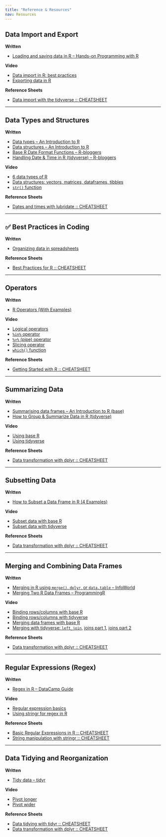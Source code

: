 ```yaml
---
title: "Reference & Resources"
nav: Resources
---
```


## Data Import and Export

**Written**  
- [Loading and saving data in R – Hands-on Programming with R](https://rstudio-education.github.io/hopr/dataio.html#plain-text-files)

**Video**  
- [Data import in R: best practices](https://www.youtube.com/watch?v=dsl3bT1zrNQ)  
- [Exporting data in R](https://www.youtube.com/watch?v=M3LhpXus5m0)

**Reference Sheets**  
- [Data import with the tidyverse :: CHEATSHEET](https://rstudio.github.io/cheatsheets/data-import.pdf)

---

## Data Types and Structures

**Written**  
- [Data types – An Introduction to R](https://intro2r.com/data-types.html)  
- [Data structures – An Introduction to R](https://intro2r.com/data-structures.html)  
- [Base R Date Format Functions – R-bloggers](https://www.r-bloggers.com/2019/04/the-ultimate-opinionated-guide-to-base-r-date-format-functions/)  
- [Handling Date & Time in R (tidyverse) – R-bloggers](https://www.r-bloggers.com/2020/04/a-comprehensive-introduction-to-handling-date-time-in-r/)

**Video**  
- [6 data types of R](https://www.youtube.com/watch?v=HhYUemO87Cs)  
- [Data structures: vectors, matrices, dataframes, tibbles](https://www.youtube.com/watch?v=ERdsFVx0NKw)  
- [`str()` function](https://www.youtube.com/watch?v=DYgGMPFECfU)

**Reference Sheets**  
- [Dates and times with lubridate :: CHEATSHEET](https://rawgit.com/rstudio/cheatsheets/main/lubridate.pdf)

---

## ✅ Best Practices in Coding

**Written**  
- [Organizing data in spreadsheets](https://kbroman.org/dataorg/)

**Reference Sheets**  
- [Best Practices for R :: CHEATSHEET](https://rstudio.github.io/cheatsheets/R-best-practice.pdf)

---

## Operators

**Written**  
- [R Operators (With Examples)](https://www.datamentor.io/r-programming/operator)

**Video**  
- [Logical operators](https://www.youtube.com/watch?v=31El3vGcG58)  
- [`%in%` operator](https://www.youtube.com/watch?v=uuS0YpUTkmk)  
- [`%>%` (pipe) operator](https://www.youtube.com/watch?v=Stt3qEuIeso)  
- [Slicing operator](https://www.youtube.com/watch?v=GdcbKkm99q4)  
- [`which()` function](https://www.youtube.com/watch?v=7piMY-WvyDI)

**Reference Sheets**  
- [Getting Started with R :: CHEATSHEET](https://images.datacamp.com/image/upload/v1697642178/Marketing/Blog/R_Cheat_Sheet_PNG_1.pdf)

---

## Summarizing Data

**Written**  
- [Summarising data frames – An Introduction to R (base)](https://intro2r.com/summarising-data-frames.html)  
- [How to Group & Summarize Data in R (tidyverse)](https://www.statology.org/group-summarize-data-r/)

**Video**  
- [Using base R](https://www.youtube.com/watch?v=8XFmPP93w_Y)  
- [Using tidyverse](https://www.youtube.com/watch?v=byFVvmJpv0E)

**Reference Sheets**  
- [Data transformation with dplyr :: CHEATSHEET](https://rstudio.github.io/cheatsheets/data-transformation.pdf)

---

## Subsetting Data

**Written**  
- [How to Subset a Data Frame in R (4 Examples)](https://www.statology.org/subset-data-frame-in-r/)

**Video**  
- [Subset data with base R](https://www.youtube.com/watch?v=T9wDXLkDJVw)  
- [Subset data with tidyverse](https://www.youtube.com/watch?v=pU10ghMvAuM)

**Reference Sheets**  
- [Data transformation with dplyr :: CHEATSHEET](https://rstudio.github.io/cheatsheets/data-transformation.pdf)

---

## Merging and Combining Data Frames

**Written**  
- [Merging in R using `merge()`, `dplyr`, or `data.table` – InfoWorld](https://www.infoworld.com/article/2264570/how-to-merge-data-in-r-using-r-merge-dplyr-or-datatable.html)  
- [Merging Two R Data Frames – ProgrammingR](https://www.programmingr.com/examples/r-dataframe/merge-data-frames/)

**Video**  
- [Binding rows/columns with base R](https://www.youtube.com/watch?v=FVMbyzaL85w)  
- [Binding rows/columns with tidyverse](https://www.youtube.com/watch?v=EaJgIW3J15Q)  
- [Merging data frames with base R](https://www.youtube.com/watch?v=PMadfpnppkQ)  
- [Merging with tidyverse: `left_join`](https://www.youtube.com/watch?v=Rf5d5qYndTg), [joins part 1](https://www.youtube.com/watch?v=6vSYVkDp-Ww), [joins part 2](https://www.youtube.com/watch?v=CUgGPCzP98A)

**Reference Sheets**  
- [Data transformation with dplyr :: CHEATSHEET](https://rstudio.github.io/cheatsheets/data-transformation.pdf)

---

## Regular Expressions (Regex)

**Written**  
- [Regex in R – DataCamp Guide](https://www.datacamp.com/tutorial/regex-r-regular-expressions-guide)

**Video**  
- [Regular expression basics](https://www.youtube.com/watch?v=Jr_2GlvrTCA)  
- [Using stringr for regex in R](https://www.youtube.com/watch?v=_DXSHUN0Vcc)

**Reference Sheets**  
- [Basic Regular Expressions in R :: CHEATSHEET](https://rstudio.github.io/cheatsheets/regex.pdf)  
- [String manipulation with stringr :: CHEATSHEET](https://rstudio.github.io/cheatsheets/strings.pdf)

---

## Data Tidying and Reorganization

**Written**  
- [Tidy data – tidyr](https://tidyr.tidyverse.org/articles/tidy-data.html)

**Video**  
- [Pivot longer](https://www.youtube.com/watch?v=xOipLOxGrzU)  
- [Pivot wider](https://www.youtube.com/watch?v=YpAdZ4079qs)

**Reference Sheets**  
- [Data tidying with tidyr :: CHEATSHEET](https://rstudio.github.io/cheatsheets/tidyr.pdf)  
- [Data transformation with dplyr :: CHEATSHEET](https://rstudio.github.io/cheatsheets/data-transformation.pdf)
